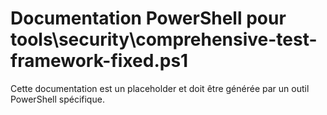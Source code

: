 # Documentation PowerShell pour tools\security\comprehensive-test-framework-fixed.ps1

Cette documentation est un placeholder et doit être générée par un outil PowerShell spécifique.
